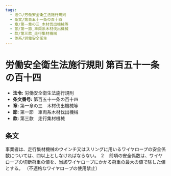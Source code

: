 ```yaml
---
tags:
  - 法令/労働安全衛生法施行規則
  - 条文/第百五十一条の百十四
  - 章/第一章の三_木材伐出機械等
  - 節/第一節_車両系木材伐出機械
  - 款/第三款_走行集材機械
  - 体系/労働安全衛生
---
```

# 労働安全衛生法施行規則 第百五十一条の百十四

- **法令:** 労働安全衛生法施行規則
- **条文番号:** 第百五十一条の百十四
- **章:** 第一章の三　木材伐出機械等
- **節:** 第一節　車両系木材伐出機械
- **款:** 第三款　走行集材機械

## 条文
事業者は、走行集材機械のウインチ又はスリングに用いるワイヤロープの安全係数については、四以上としなければならない。
２　前項の安全係数は、ワイヤロープの切断荷重の値を、当該ワイヤロープにかかる荷重の最大の値で除した値とする。
（不適格なワイヤロープの使用禁止）

